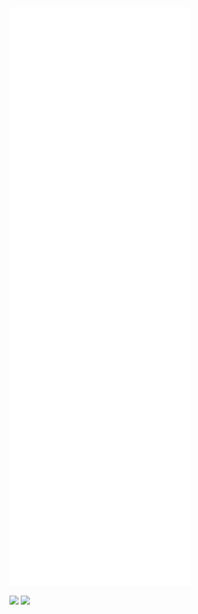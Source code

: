 ![Metrics](https://github.com/StringKe/StringKe/blob/main/github-metrics.svg)

![](https://komarev.com/ghpvc/?username=stringke)
![](http://profile-counter.glitch.me/stringke/count.svg)
